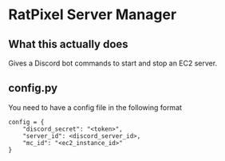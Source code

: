 # RatPixel Server Manager

## What this actually does

Gives a Discord bot commands to start and stop an EC2 server.

## config.py

You need to have a config file in the following format

```
config = {
    "discord_secret": "<token>",
    "server_id": <discord_server_id>,
    "mc_id": "<ec2_instance_id>"
}
```